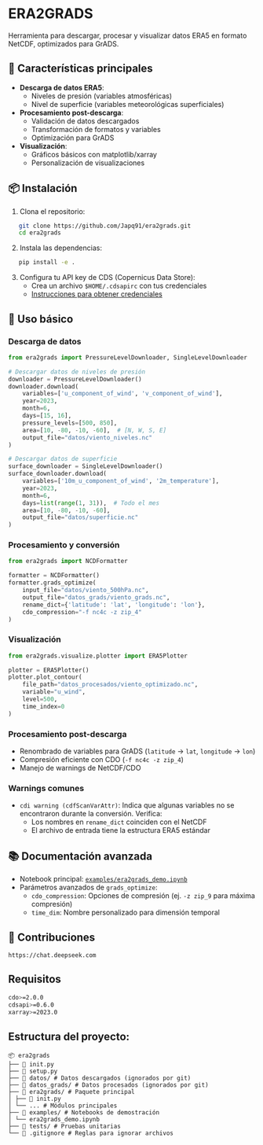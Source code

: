 # ERA2GRADS

Herramienta para descargar, procesar y visualizar datos ERA5 en formato NetCDF, optimizados para GrADS.

## 🚀 Características principales
- **Descarga de datos ERA5**:
  - Niveles de presión (variables atmosféricas)
  - Nivel de superficie (variables meteorológicas superficiales)
- **Procesamiento post-descarga**:
  - Validación de datos descargados
  - Transformación de formatos y variables
  - Optimización para GrADS
- **Visualización**:
  - Gráficos básicos con matplotlib/xarray
  - Personalización de visualizaciones

## 📦 Instalación

1. Clona el repositorio:
```bash
   git clone https://github.com/Japq91/era2grads.git
   cd era2grads
```

2. Instala las dependencias:
```bash
   pip install -e .
```

3. Configura tu API key de CDS (Copernicus Data Store):
   - Crea un archivo `$HOME/.cdsapirc` con tus credenciales
   - [Instrucciones para obtener credenciales](https://cds.climate.copernicus.eu/user-guide)

## 🏁 Uso básico

### Descarga de datos
```python
from era2grads import PressureLevelDownloader, SingleLevelDownloader

# Descargar datos de niveles de presión
downloader = PressureLevelDownloader()
downloader.download(
    variables=['u_component_of_wind', 'v_component_of_wind'],
    year=2023,
    month=6,
    days=[15, 16],
    pressure_levels=[500, 850],
    area=[10, -80, -10, -60],  # [N, W, S, E]
    output_file="datos/viento_niveles.nc"
)

# Descargar datos de superficie
surface_downloader = SingleLevelDownloader()
surface_downloader.download(
    variables=['10m_u_component_of_wind', '2m_temperature'],
    year=2023,
    month=6,
    days=list(range(1, 31)),  # Todo el mes
    area=[10, -80, -10, -60],
    output_file="datos/superficie.nc"
)
```

### Procesamiento y conversión
```python
from era2grads import NCDFormatter

formatter = NCDFormatter()
formatter.grads_optimize(
    input_file="datos/viento_500hPa.nc",
    output_file="datos_grads/viento_grads.nc",
    rename_dict={'latitude': 'lat', 'longitude': 'lon'},
    cdo_compression="-f nc4c -z zip_4"
)
```

### Visualización
```python
from era2grads.visualize.plotter import ERA5Plotter

plotter = ERA5Plotter()
plotter.plot_contour(
    file_path="datos_procesados/viento_optimizado.nc",
    variable="u_wind",
    level=500,
    time_index=0
)
```
### Procesamiento post-descarga
  - Renombrado de variables para GrADS (`latitude` → `lat`, `longitude` → `lon`)
  - Compresión eficiente con CDO (`-f nc4c -z zip_4`)
  - Manejo de warnings de NetCDF/CDO

### Warnings comunes
- `cdi warning (cdfScanVarAttr)`: Indica que algunas variables no se encontraron durante la conversión. Verifica:
  - Los nombres en `rename_dict` coinciden con el NetCDF
  - El archivo de entrada tiene la estructura ERA5 estándar

## 📚 Documentación avanzada
- Notebook principal: [`examples/era2grads_demo.ipynb`](examples/era2grads_demo.ipynb)
- Parámetros avanzados de `grads_optimize`:
  - `cdo_compression`: Opciones de compresión (ej. `-z zip_9` para máxima compresión)
  - `time_dim`: Nombre personalizado para dimensión temporal

## 🤝 Contribuciones
```
https://chat.deepseek.com
```

## Requisitos
```bash
cdo>=2.0.0
cdsapi>=0.6.0
xarray>=2023.0
```

## Estructura del proyecto:
```
📦 era2grads
├── 📄 init.py
├── 📄 setup.py
├── 📁 datos/ # Datos descargados (ignorados por git)
├── 📁 datos_grads/ # Datos procesados (ignorados por git)
├── 📁 era2grads/ # Paquete principal
│ ├── 📄 init.py
│ └── ... # Módulos principales
├── 📁 examples/ # Notebooks de demostración
│ └── era2grads_demo.ipynb
├── 📁 tests/ # Pruebas unitarias
└── 📄 .gitignore # Reglas para ignorar archivos
```

